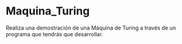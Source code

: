 # Maquina_Turing
Realiza una demostración de una Máquina de Turing a través de un programa que tendrás que desarrollar.

